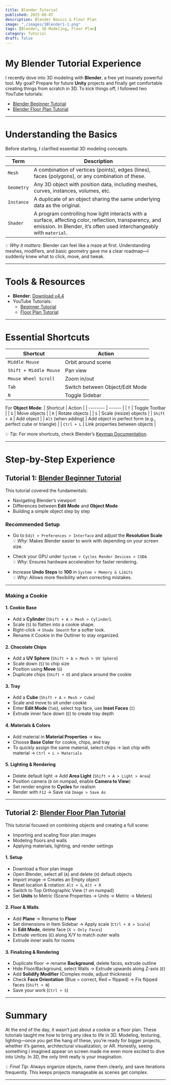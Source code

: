 ```yaml
---
title: Blender Tutorial
published: 2025-08-07
description: Blender Basics & Floor Plan
image: "./images/1Blender1-1.png"
tags: [Blender, 3D Modeling, Floor Plan]
category: Tutorial
draft: false 
---
```


# My Blender Tutorial Experience
I recently dove into 3D modeling with **Blender**, a free yet insanely powerful tool. My goal? Prepare for future **Unity** projects and finally get comfortable creating things from scratch in 3D. To kick things off, I followed two YouTube tutorials:
- [Blender Beginner Tutorial](https://www.youtube.com/watch?v=Ci3Has4L5W4)  
- [Blender Floor Plan Tutorial](https://www.youtube.com/watch?v=94kAIpRnhcY)  

---

# Understanding the Basics
Before starting, I clarified essential 3D modeling concepts.  

| Term       | Description |
| ---------- | ----------- |
| `Mesh`     | A combination of vertices (points), edges (lines), faces (polygons), or any combination of these. |
| `Geometry` | Any 3D object with position data, including meshes, curves, instances, volumes, etc. |
| `Instance` | A duplicate of an object sharing the same underlying data as the original. |
| `Shader`   | A program controlling how light interacts with a surface, affecting color, reflection, transparency, and emission. In Blender, it’s often used interchangeably with `material`. |

💡 *Why it matters*: Blender can feel like a maze at first. Understanding meshes, modifiers, and basic geometry gave me a clear roadmap—I suddenly knew what to click, move, and tweak.

---

# Tools & Resources
- **Blender**: [Download v4.4](https://www.blender.org/download/releases/4-4/)  
- YouTube Tutorials:  
    - [Beginner Tutorial](https://www.youtube.com/watch?v=Ci3Has4L5W4)  
    - [Floor Plan Tutorial](https://www.youtube.com/watch?v=94kAIpRnhcY)  

---

# Essential Shortcuts
| Shortcut | Action |
| -------- | ------ |
| `Middle Mouse` | Orbit around scene |
| `Shift + Middle Mouse` | Pan view |
| `Mouse Wheel Scroll` | Zoom in/out |
| `Tab` | Switch between Object/Edit Mode |
| `N` | Toggle Sidebar |

For **Object Mode**:
| Shortcut | Action |
| -------- | ------ |
| `T` | Toggle Toolbar |
| `G` | Move objects |
| `R` | Rotate objects |
| `S` | Scale (resize) objects |
| `Shift + A` | Add object |
| `Alt` (when adding) | Add object in perfect form (e.g., perfect cube or triangle) |
| `Ctrl + L` | Link properties between objects |

💡 *Tip:* For more shortcuts, check Blender’s [Keymap Documentation](https://docs.blender.org/manual/en/latest/interface/keymap/introduction.html).

---

# Step-by-Step Experience

## Tutorial 1: [Blender Beginner Tutorial](https://www.youtube.com/watch?v=Ci3Has4L5W4)
This tutorial covered the fundamentals:  
- Navigating Blender’s viewport  
- Differences between **Edit Mode** and **Object Mode**  
- Building a simple object step by step  

### Recommended Setup
- Go to `Edit > Preferences > Interface` and adjust the **Resolution Scale**  
💡 *Why:* Makes Blender easier to work with depending on your screen size.  

- Check your GPU under `System > Cycles Render Devices > CUDA`  
💡 *Why:* Ensures hardware acceleration for faster rendering.  

- Increase **Undo Steps** to **100** in `System > Memory & Limits`  
💡 *Why:* Allows more flexibility when correcting mistakes.  

---

### Making a Cookie

#### 1. Cookie Base
- Add a **Cylinder** (`Shift + A > Mesh > Cylinder`).
- Scale (`S`) to flatten into a cookie shape.
- Right-click → `Shade Smooth` for a softer look.
- Rename it Cookie in the Outliner to stay organized.

#### 2. Chocolate Chips
- Add a **UV Sphere** (`Shift + A > Mesh > UV Sphere`)  
- Scale down (`S`) to chip size  
- Position using **Move** (`G`)  
- Duplicate chips (`Shift + D`) and place around the cookie  

#### 3. Tray
- Add a **Cube** (`Shift + A > Mesh > Cube`)  
- Scale and move to sit under cookie  
- Enter **Edit Mode** (`Tab`), select top face, use **Inset Faces** (`I`)  
- Extrude inner face down (`E`) to create tray depth  

#### 4. Materials & Colors
- Add material in **Material Properties** → `New`  
- Choose **Base Color** for cookie, chips, and tray  
- To quickly assign the same material, select chips → last chip with material → `Ctrl + L > Materials`  

#### 5. Lighting & Rendering
- Delete default light → Add **Area Light** (`Shift + A > Light > Area`)  
- Position camera (`0` on numpad, enable **Camera to View**)  
- Set render engine to **Cycles** for realism  
- Render with `F12` → Save via `Image > Save As`  

---

## Tutorial 2: [Blender Floor Plan Tutorial](https://www.youtube.com/watch?v=94kAIpRnhcY)
This tutorial focused on combining objects and creating a full scene:  
- Importing and scaling floor plan images  
- Modeling floors and walls  
- Applying materials, lighting, and render settings  

#### 1. Setup
- Download a floor plan image  
- Open Blender, select all (`A`) and delete (`X`) default objects  
- Import image → Creates an Empty object  
- Reset location & rotation: `Alt + G`, `Alt + R`  
- Switch to Top Orthographic View (`7` on numpad)  
- Set **Units** to Metric (Scene Properties → Units → Metric → Meters)  

#### 2. Floor & Walls
- Add **Plane** → Rename to **Floor**  
- Set dimensions in Item Sidebar → Apply scale (`Ctrl + A > Scale`)  
- In **Edit Mode**, delete face (`X > Only Faces`)  
- Extrude vertices (`E`) along X/Y to match outer walls  
- Extrude inner walls for rooms  

#### 3. Finalizing & Rendering
- Duplicate floor → rename **Background**, delete faces, extrude outline  
- Hide Floor/Background, select Walls → Extrude upwards along Z-axis (`E`)  
- Add **Solidify Modifier** (Complex mode, adjust thickness)  
- Check **Face Orientation** (Blue = correct, Red = flipped) → Fix flipped faces (`Shift + N`)  
- Save your work (`Ctrl + S`)  

---

# Summary
At the end of the day, it wasn’t just about a cookie or a floor plan. These tutorials taught me how to bring any idea to life in 3D. Modeling, texturing, lighting—once you get the hang of these, you’re ready for bigger projects, whether it’s games, architectural visualization, or AR. Honestly, seeing something I imagined appear on screen made me even more excited to dive into Unity. In 3D, the only limit really is your imagination.

💡 *Final Tip:* Always organize objects, name them clearly, and save iterations frequently. This keeps projects manageable as scenes get complex.

---